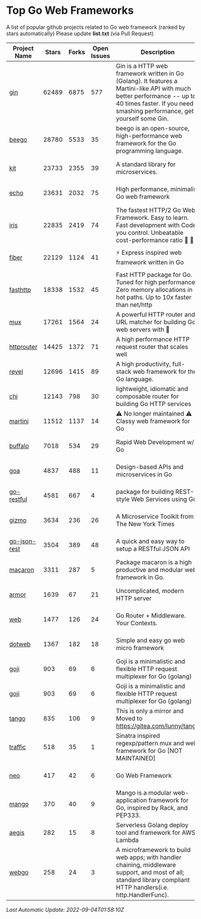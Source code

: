 # Top Go Web Frameworks
A list of popular github projects related to Go web framework (ranked by stars automatically)
Please update **list.txt** (via Pull Request)

| Project Name | Stars | Forks | Open Issues | Description | Last Commit |
| ------------ | ----- | ----- | ----------- | ----------- | ----------- |
| [gin](https://github.com/gin-gonic/gin) | 62489 | 6875 | 577 | Gin is a HTTP web framework written in Go (Golang). It features a Martini-like API with much better performance -- up to 40 times faster. If you need smashing performance, get yourself some Gin. | 2022-09-01 02:21:27 |
| [beego](https://github.com/beego/beego) | 28780 | 5533 | 35 | beego is an open-source, high-performance web framework for the Go programming language. | 2022-07-30 08:03:02 |
| [kit](https://github.com/go-kit/kit) | 23733 | 2355 | 39 | A standard library for microservices. | 2022-08-26 00:50:32 |
| [echo](https://github.com/labstack/echo) | 23631 | 2032 | 75 | High performance, minimalist Go web framework | 2022-09-01 07:51:55 |
| [iris](https://github.com/kataras/iris) | 22835 | 2419 | 74 | The fastest HTTP/2 Go Web Framework. Easy to learn. Fast development with Code you control. Unbeatable cost-performance ratio :leaves: :rocket: | 谢谢 | | 2022-09-02 13:08:21 |
| [fiber](https://github.com/gofiber/fiber) | 22129 | 1124 | 41 | ⚡️ Express inspired web framework written in Go | 2022-09-03 17:03:51 |
| [fasthttp](https://github.com/valyala/fasthttp) | 18338 | 1532 | 45 | Fast HTTP package for Go. Tuned for high performance. Zero memory allocations in hot paths. Up to 10x faster than net/http | 2022-09-03 09:02:32 |
| [mux](https://github.com/gorilla/mux) | 17261 | 1564 | 24 | A powerful HTTP router and URL matcher for building Go web servers with 🦍 | 2022-08-17 20:49:02 |
| [httprouter](https://github.com/julienschmidt/httprouter) | 14425 | 1372 | 71 | A high performance HTTP request router that scales well | 2022-06-03 15:51:59 |
| [revel](https://github.com/revel/revel) | 12696 | 1415 | 89 | A high productivity, full-stack web framework for the Go language. | 2022-04-12 20:53:30 |
| [chi](https://github.com/go-chi/chi) | 12143 | 798 | 30 | lightweight, idiomatic and composable router for building Go HTTP services | 2022-08-12 14:46:59 |
| [martini](https://github.com/go-martini/martini) | 11512 | 1137 | 14 | ⚠️ No longer maintained ⚠️  Classy web framework for Go | 2017-01-21 21:58:54 |
| [buffalo](https://github.com/gobuffalo/buffalo) | 7018 | 534 | 29 | Rapid Web Development w/ Go | 2022-08-25 11:32:39 |
| [goa](https://github.com/goadesign/goa) | 4837 | 488 | 11 | Design-based APIs and microservices in Go | 2022-08-30 00:27:18 |
| [go-restful](https://github.com/emicklei/go-restful) | 4581 | 667 | 4 | package for building REST-style Web Services using Go | 2022-08-18 20:21:45 |
| [gizmo](https://github.com/nytimes/gizmo) | 3634 | 236 | 26 | A Microservice Toolkit from The New York Times | 2021-04-30 15:27:05 |
| [go-json-rest](https://github.com/ant0ine/go-json-rest) | 3504 | 389 | 48 | A quick and easy way to setup a RESTful JSON API | 2017-09-13 04:12:08 |
| [macaron](https://github.com/go-macaron/macaron) | 3311 | 287 | 5 | Package macaron is a high productive and modular web framework in Go. | 2022-06-06 01:40:09 |
| [armor](https://github.com/labstack/armor) | 1639 | 67 | 21 | Uncomplicated, modern HTTP server | 2019-08-03 18:10:09 |
| [web](https://github.com/gocraft/web) | 1477 | 126 | 24 | Go Router + Middleware. Your Contexts. | 2019-02-07 15:06:52 |
| [dotweb](https://github.com/devfeel/dotweb) | 1367 | 182 | 18 | Simple and easy go web micro framework | 2022-08-11 09:03:59 |
| [goji](https://github.com/goji/goji) | 903 | 69 | 6 | Goji is a minimalistic and flexible HTTP request multiplexer for Go (golang) | 2019-01-26 23:58:29 |
| [goji](https://github.com/goji/goji) | 903 | 69 | 6 | Goji is a minimalistic and flexible HTTP request multiplexer for Go (golang) | 2019-01-26 23:58:29 |
| [tango](https://github.com/lunny/tango) | 835 | 106 | 9 | This is only a mirror and Moved to https://gitea.com/lunny/tango | 2019-05-17 03:31:10 |
| [traffic](https://github.com/gravityblast/traffic) | 518 | 35 | 1 | Sinatra inspired regexp/pattern mux and web framework for Go [NOT MAINTAINED] | 2015-11-26 21:31:07 |
| [neo](https://github.com/ivpusic/neo) | 417 | 42 | 6 | Go Web Framework | 2017-08-14 23:54:31 |
| [mango](https://github.com/paulbellamy/mango) | 370 | 40 | 9 | Mango is a modular web-application framework for Go, inspired by Rack, and PEP333. | 2017-10-17 08:18:43 |
| [aegis](https://github.com/tmaiaroto/aegis) | 282 | 15 | 8 | Serverless Golang deploy tool and framework for AWS Lambda | 2019-07-28 17:59:41 |
| [webgo](https://github.com/bnkamalesh/webgo) | 258 | 24 | 3 | A microframework to build web apps; with handler chaining, middleware support, and most of all; standard library compliant HTTP handlers(i.e. http.HandlerFunc). | 2022-06-19 08:53:25 |

*Last Automatic Update: 2022-09-04T01:58:10Z*